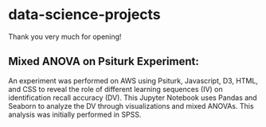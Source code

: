 # data-science-projects
Thank you very much for opening!

## Mixed ANOVA on Psiturk Experiment: 
An experiment was performed on AWS using Psiturk, Javascript, D3, HTML, and CSS to reveal the role of different learning sequences (IV) on identification recall accuracy (DV). This Jupyter Notebook uses Pandas and Seaborn to analyze the DV through visualizations and mixed ANOVAs. This analysis was initially performed in SPSS.
